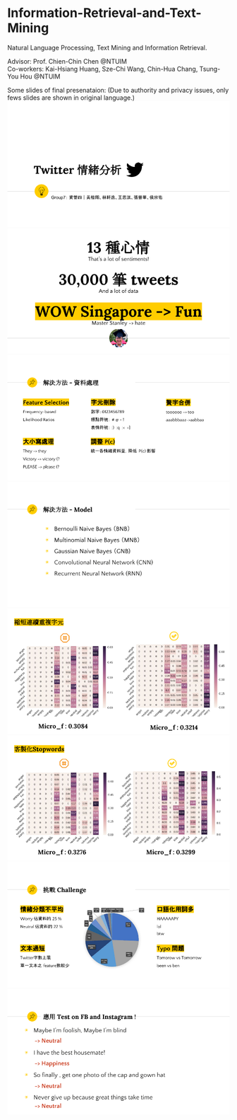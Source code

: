 # Information-Retrieval-and-Text-Mining
Natural Language Processing, Text Mining and Information Retrieval.     

Advisor: Prof. Chien-Chin Chen @NTUIM  
Co-workers: Kai-Hsiang Huang, Sze-Chi Wang, Chin-Hua Chang, Tsung-You Hou @NTUIM  

Some slides of final presenataion:
(Due to authority and privacy issues, only fews slides are shown in original language.) 
![img](https://github.com/StanleyLin-NTU/Information-Retrieval-and-Text-Mining/blob/master/IR%20Pics/IR%20Final_1.png)
![img](https://github.com/StanleyLin-NTU/Information-Retrieval-and-Text-Mining/blob/master/IR%20Pics/IR%20Final_2.png)
![img](https://github.com/StanleyLin-NTU/Information-Retrieval-and-Text-Mining/blob/master/IR%20Pics/IR%20Final_2.5.png)
![img](https://github.com/StanleyLin-NTU/Information-Retrieval-and-Text-Mining/blob/master/IR%20Pics/IR%20Final_2.6.png)
![img](https://github.com/StanleyLin-NTU/Information-Retrieval-and-Text-Mining/blob/master/IR%20Pics/IR%20Final_3.png)
![img](https://github.com/StanleyLin-NTU/Information-Retrieval-and-Text-Mining/blob/master/IR%20Pics/IR%20Final_4.png)
![img](https://github.com/StanleyLin-NTU/Information-Retrieval-and-Text-Mining/blob/master/IR%20Pics/IR%20Final_8.png)
![img](https://github.com/StanleyLin-NTU/Information-Retrieval-and-Text-Mining/blob/master/IR%20Pics/IR%20Final_fin.png)
